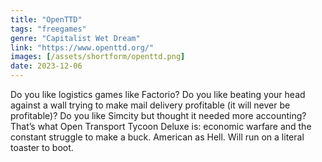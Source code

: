 ```yaml
---
title: "OpenTTD"
tags: "freegames"
genre: "Capitalist Wet Dream"
link: "https://www.openttd.org/"
images: [/assets/shortform/openttd.png] 
date: 2023-12-06
---
```


Do you like logistics games like Factorio? Do you like beating your head against a wall trying to make mail delivery profitable (it will never be profitable)? Do you like Simcity but thought it needed more accounting? That’s what Open Transport Tycoon Deluxe is: economic warfare and the constant struggle to make a buck. American as Hell. Will run on a literal toaster to boot.